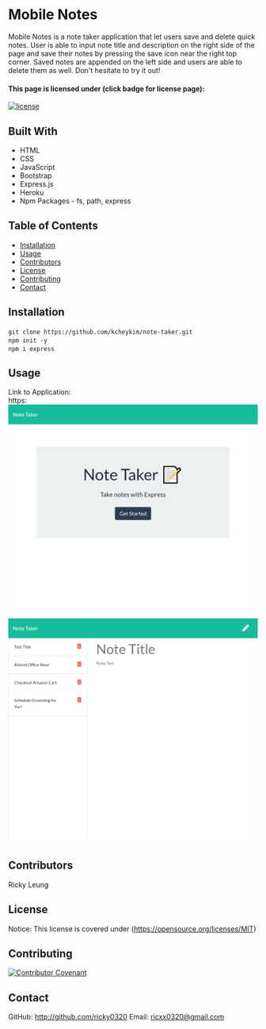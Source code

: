 # Mobile Notes
Mobile Notes is a note taker application that let users save and delete quick notes. User is able to input note title and description on the right side of the page and save their notes by pressing the save icon near the right top corner. Saved notes are appended on the left side and users are able to delete them as well. Don't hesitate to try it out!

#### This page is licensed under (click badge for license page): 
[![license](https://img.shields.io/badge/License-MIT-yellow.svg)](https://opensource.org/licenses/MIT)

## Built With
* HTML
* CSS
* JavaScript
* Bootstrap 
* Express.js
* Heroku
* Npm Packages - fs, path, express

## Table of Contents
* [Installation](#installation)
* [Usage](#usage)
* [Contributors](#contributors)
* [License](#license) 
* [Contributing](#contributing) 
* [Contact](#contact)

## Installation
`git clone https://github.com/kcheykim/note-taker.git`<br />
`npm init -y`<br />
`npm i express`<br />

## Usage
Link to Application: <br />
https:
![Screenshot](./public/assets/images/note-taker1.jpg)<br/>
![Screenshot](./public/assets/images/note-taker2.jpg)

## Contributors
Ricky Leung

## License
Notice: This license is covered under (https://opensource.org/licenses/MIT)

## Contributing
[![Contributor Covenant](https://img.shields.io/badge/Contributor%20Covenant-2.1-4baaaa.svg)](code_of_conduct.md)

## Contact  
GitHub: http://github.com/ricky0320
Email: ricxx0320@gmail.com
